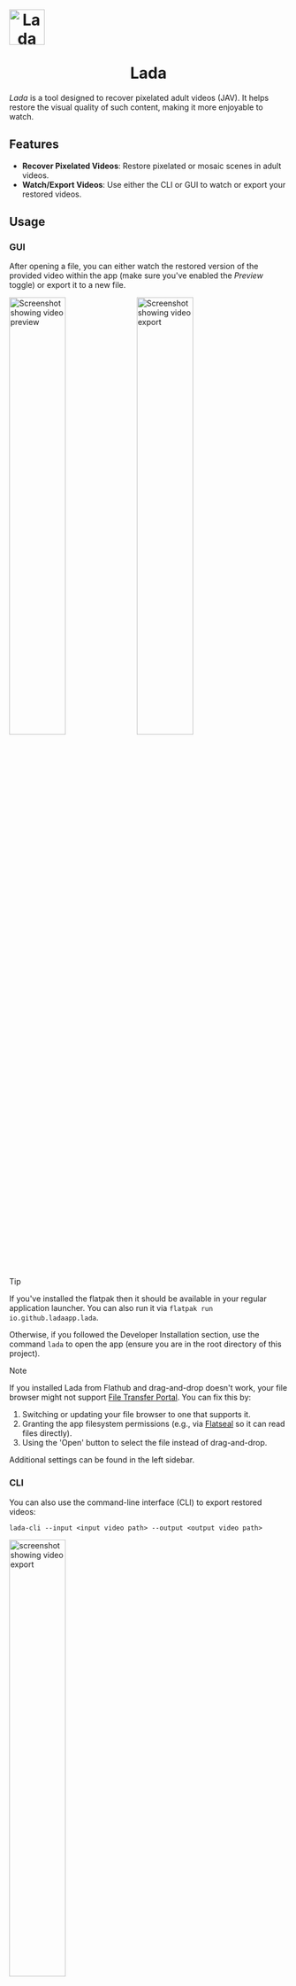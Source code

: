 <h1 align="center">
  <img src="packaging/flatpak/share/icons/hicolor/128x128/apps/io.github.ladaapp.lada.png" alt="Lada Icon" style="display: block; width: 64px; height: 64px;">
  <br>
  Lada
</h1>

*Lada* is a tool designed to recover pixelated adult videos (JAV). It helps restore the visual quality of such content, making it more enjoyable to watch.

## Features

- **Recover Pixelated Videos**: Restore pixelated or mosaic scenes in adult videos.
- **Watch/Export Videos**: Use either the CLI or GUI to watch or export your restored videos.

## Usage

### GUI

After opening a file, you can either watch the restored version of the provided video within the app (make sure you've enabled the *Preview* toggle) or export it to a new file.

<picture>
  <source media="(prefers-color-scheme: dark)" srcset="assets/screenshot_gui_1_dark.png">
  <source media="(prefers-color-scheme: light)" srcset="assets/screenshot_gui_1_light.png">
  <img alt="Screenshot showing video preview" src="assets/screenshot_gui_1_dark.png" width="45%">
</picture>
<picture>
  <source media="(prefers-color-scheme: dark)" srcset="assets/screenshot_gui_2_dark.png">
  <source media="(prefers-color-scheme: light)" srcset="assets/screenshot_gui_2_light.png">
  <img alt="Screenshot showing video export" src="assets/screenshot_gui_2_dark.png" width="45%">
</picture>

> [!TIP]
> If you've installed the flatpak then it should be available in your regular application launcher. You can also run it via `flatpak run io.github.ladaapp.lada`.
> 
> Otherwise, if you followed the Developer Installation section, use the command `lada` to open the app (ensure you are in the root directory of this project).

> [!NOTE]
> If you installed Lada from Flathub and drag-and-drop doesn't work, your file browser might not support [File Transfer Portal](https://flatpak.github.io/xdg-desktop-portal/docs/doc-org.freedesktop.portal.FileTransfer.html).
> You can fix this by:
>  1) Switching or updating your file browser to one that supports it.
>  2) Granting the app filesystem permissions (e.g., via [Flatseal](https://flathub.org/apps/com.github.tchx84.Flatseal) so it can read files directly).
>  3)  Using the 'Open' button to select the file instead of drag-and-drop.

Additional settings can be found in the left sidebar.

### CLI

You can also use the command-line interface (CLI) to export restored videos:

```shell
lada-cli --input <input video path> --output <output video path>
```
<img src="assets/screenshot_cli_1.png" alt="screenshot showing video export" width="45%">

> [!TIP]
> If you've installed the app via Flathub then the command would look like this (instead of *host* permissions you could also use `--file-forwarding` option):
>  ```shell
>  flatpak run --filesystem=host --command=lada-cli io.github.ladaapp.lada --input <input video path> --output <output video path>
>  ```
> Alternatively, set an alias in your shell to simplify the command and match the non-flatpak version:
> ```shell
> alias lada-cli="flatpak run --filesystem=host --command=lada-cli io.github.ladaapp.lada"
>  ```

> [!TIP]
> If you installed via Docker, use:
>  ```shell
> docker run --rm --gpus all --mount type=bind,src=<path to input/output video dir>,dst=/mnt ladaapp/lada:latest --input /mnt/<input video file> --output /mnt/<output video file>
> ```

> [!TIP]
> Lada writes the restored video to a temporary file before combining it with the audio stream from the original file and saving it to the selected destination. The default location is `/tmp`.
> You can change this by setting the `TMPDIR` environment variable. On flatpak, you can pass `--env=TMPDIR=/my/custom/tempdir` or use Flatseal to set it permanently.

For more information about additional options, use the `--help` argument:

## Restoration options

Lada utilizes specialized models for the two main steps of the processing pipeline: Detection and Restoration. You can choose different models for each task.

**Mosaic Restoration Models:**

*   **basicvsrpp-v1.2 (Default)** A general-purpose model trained on diverse video scenes. Delivers mostly good results.
*   **deepmosaics:** Restoration model from the project [DeepMosaics](https://github.com/HypoX64/DeepMosaics). Worse quality than basicvsrpp-v1.2.

> [!NOTE]
> The DeepMosaics model should be worse in most/all scenarios. It’s integrated because the DeepMosaics project is not maintained anymore, and I wanted to provide an easy way to try it out and
compare.

**Mosaic Detection Models:**

*   **v3.1-fast (Default):** Fast and efficient.
*   **v3.1-accurate:**  More accurate than v3.1-fast, but slower. Not always better than v2.
*   **v2:** Slowest of all but often provides better mosaic detection than v3.1-accurate.

You configure the models in the side panel, or when using the CLI by specifying path and type of the model as arguments.

## Status
Don't expect this to work perfectly, some scenes can be pretty good and close to the real thing. Other scenes can be rather meh and show worse artifacts than the original mosaics.

You'll need a Nvidia (CUDA) GPU and some patience to run the app. If your card has at least 4-6GB of VRAM then it should work out of the box.

The CPU is used for encoding the restored video so shouldn't be too slow either (current version does not ship with GPU video encoders). You can adjust encoder options to your needs on the CLI.

The app also needs quite a bit of RAM for buffering to increase throughput. For 1080p content you should be fine with 6-8GB RAM, 4K will need a lot more.

If you want to use watch the restored video in the GUI preview mode in real-time you'll need a pretty beefy machine or you'll see the player pausing until next restored frames are computed.
GUI Preview mode will need less CPU resources as it will not have to encode the video but will use more additional RAM for buffering.

If your GPU is not fast enough to watch the video in real-time you'll have to export it first and watch it later with your favorite media player.

Technically running the app on your CPU is also supported where *supported* is defined as: It will not crash but processing will be so slow you wish you haven't given it a try.

Here are some speed performance numbers using Lada v0.7.0 on my available hardware to give you an idea what to expect (used h264 codec with default settings; RTX 3090 results are limited by CPU encoding and could be faster with other settings):

| Video name | Video description                                                                                    | Video<br>duration / resolution / FPS | Lada<br>runtime / FPS<br>Nvidia RTX 3050<br>(*Laptop GPU*) | Lada<br>runtime / FPS<br>Nvidia RTX 3090<br>(Desktop GPU) |
|------------|------------------------------------------------------------------------------------------------------|--------------------------------------|------------------------------------------------------------|-----------------------------------------------------------|
| vid1       | multiple mosaic regions present on all frames                                                        | 1m30s / 10920x1080 / 30 FPS          | 3m36s / 12 FPS                                             | 1m33s / 30 FPS                                            |
| vid2       | single mosaic region present on all frames                                                           | 3m0s / 1920x1080 / 30 FPS            | 4m11s / 21 FPS                                             | 2m16s / 39 FPS                                            |
| vid3       | half of the video doesn't have any mosaics present,<br>the other half mostly single mosaic per frame | 41m16s / 852x480 / 30 FPS            | 26m30s / 46 FPS                                            | 10m20s / 119 FPS                                          |


It may or may not work on Windows and Mac and other GPUs. You'll have to try to follow Developer Installation below and see how far you get.

Patches / reports welcome if you are able to make it run on other systems or have a suggestion how to improve the documentation.

## Installation
### Using Flatpak
The easiest way to install the app (CLI and GUI) on Linux is via Flathub:

<a href='https://flathub.org/apps/details/io.github.ladaapp.lada'><img width='200' alt='Download from Flathub' src='https://flathub.org/api/badge?svg&locale=en'/></a>

> [!CAUTION]
> The Flatpak version works only with x86_64 CPUs and Nvidia/CUDA GPUs. Ensure your system uses the official NVIDIA drivers, not `nouveau`.
> CPU-only inference is technically possible but refer to the notes in the [Status](#status) section first.

### Using Docker

The app is also available via Docker (CLI only). You can pull it from Docker Hub with the following command:

```shell
docker pull ladaapp/lada:latest
````

This image has the same limitations as the Flatpak version: x86_64 CPU + Nvidia/CUDA GPU. To use your GPU, make sure to install the [Nvidia Container
Toolkit](https://docs.nvidia.com/datacenter/cloud-native/container-toolkit/latest/install-guide.html) first.

### Alternative Installation Methods

If you prefer not to use Flatpak or Docker, have different hardware specifications, or are using a non-Linux system, follow the [Developer Installation](#developer-installation) steps. Contributions
are welcome if someone can package the app for other systems!

## Developer Installation
This section describes how to install the app from source.

> [!NOTE]
> If you're on Windows and don't want to use WSL then follow the [Developer Installation (Windows)](docs/windows_install.md) instructions instead.

### Install CLI

1) Get the source
   ```bash
   git clone https://github.com/ladaapp/lada.git
   cd lada
   ```

2) Install system dependencies with your system package manager or compile/install from source
   * Python >= 3.12
   * FFmpeg >= 4.4

> [!TIP]
> Arch Linux: `sudo pacman -Syu python ffmpeg`
> 
> Ubuntu 25.04: `sudo apt install python3.13 python3.13-venv ffmpeg` 
> 
> Ubuntu 24.04: `sudo apt install python3.12 python3.12-venv ffmpeg`

3) Create a virtual environment to install python dependencies
    ```bash
    python3 -m venv .venv
    source .venv/bin/activate
    ```

4) [Install PyTorch](https://pytorch.org/get-started/locally)

5) Install python dependencies
    ```bash
    python -m pip install -e '.[basicvsrpp]'
    ````

> [!NOTE]
> This will install PyAV (used for video encoding and decoding) v13.1.0 which properly supports libx265 codec.
> You may want to upgrade to latest version v14.4.0 which comes with support for Nvidia GPU-accelerated nvenc (h264,hevc) codecs. This version does not ship with libx265 though.
> If you need both you have to build your own PyAV package for now until upstream releases a new binary that fixes libx265 missing codec.

6) Apply patches
   
   On low-end hardware running mosaic detection model could run into a timeout defined in ultralytics library and the scene would not be restored. The following patch increases this time limit:
    ```bash
    patch -u .venv/lib/python3.1[23]/site-packages/ultralytics/utils/ops.py patches/increase_mms_time_limit.patch
    ```
   
   Disable crash-reporting / telemetry of one of our dependencies (ultralytics):
   ```bash
   patch -u .venv/lib/python3.1[23]/site-packages/ultralytics/utils/__init__.py  patches/remove_ultralytics_telemetry.patch
   ```
   
   Compatibility fix for using mmengine (restoration model dependency) with latest PyTorch:
   ```bash
   patch -u .venv/lib/python3.1[23]/site-packages/mmengine/runner/checkpoint.py  patches/fix_loading_mmengine_weights_on_torch26_and_higher.diff
   ```

7) Download model weights
   
   Download the models from the GitHub Releases page into the `model_weights` directory. The following commands do just that
   ```shell
   wget -P model_weights/ 'https://github.com/ladaapp/lada/releases/download/v0.7.1/lada_mosaic_detection_model_v3.1_accurate.pt'
   wget -P model_weights/ 'https://github.com/ladaapp/lada/releases/download/v0.7.1/lada_mosaic_detection_model_v3.1_fast.pt'
   wget -P model_weights/ 'https://github.com/ladaapp/lada/releases/download/v0.2.0/lada_mosaic_detection_model_v2.pt'
   wget -P model_weights/ 'https://github.com/ladaapp/lada/releases/download/v0.6.0/lada_mosaic_restoration_model_generic_v1.2.pth'
   ```

   If you're interested in running DeepMosaics' restoration model you can also download their pretrained model `clean_youknow_video.pth`
   ```shell
   wget -O model_weights/3rd_party/clean_youknow_video.pth 'https://drive.usercontent.google.com/download?id=1ulct4RhRxQp1v5xwEmUH7xz7AK42Oqlw&export=download&confirm=t'
   ```

Now you should be able to run the CLI by calling `lada-cli`.

### Install GUI

1) Install everything mentioned in [Install CLI](#install-cli)

2) Install system dependencies with your system package manager or compile/install from source
   * Gstreamer >= 1.14
   * PyGObject
   * GTK >= 4.0
   * libadwaita >= 1.6 [there is a workaround mentioned below to make it work with older versions]

> [!TIP]
> Arch Linux: 
> ```bash
> sudo pacman -Syu python-gobject gtk4 libadwaita gstreamer gst-plugins-base gst-plugins-good gst-plugins-bad gst-plugins-ugly gst-plugins-base-libs gst-plugins-bad-libs gst-plugin-gtk4
> ```
>   
> Ubuntu 25.04:
> ```bash
> sudo apt install gcc python3-dev pkg-config libgirepository-2.0-dev libcairo2-dev libadwaita-1-dev gir1.2-gstreamer-1.0
> sudo apt install libgstreamer1.0-dev libgstreamer-plugins-base1.0-dev gstreamer1.0-plugins-good gstreamer1.0-plugins-bad gstreamer1.0-plugins-ugly gstreamer1.0-pulseaudio gstreamer1.0-alsa gstreamer1.0-tools gstreamer1.0-libav gstreamer1.0-gtk4
> ```
> 
> Ubuntu 24.04:
> ```bash
> sudo apt install gcc python3-dev pkg-config libgirepository-2.0-dev libcairo2-dev libadwaita-1-dev gir1.2-gstreamer-1.0
> sudo apt install libgstreamer1.0-dev libgstreamer-plugins-base1.0-dev gstreamer1.0-plugins-good gstreamer1.0-plugins-bad gstreamer1.0-plugins-ugly gstreamer1.0-pulseaudio gstreamer1.0-alsa gstreamer1.0-tools gstreamer1.0-libav
> #
> # The gstreamer plugin gtk4 is not available as a binary package in Ubuntu 24.04 so we have to build it ourselves:
> # get the source code
> git clone https://gitlab.freedesktop.org/gstreamer/gst-plugins-rs.git
> cd gst-plugins-rs
> # install plugin dependencies
> sudo apt  install rustup libssl-dev
> rustup default stable
> cargo install cargo-c
> # now we can build and install the plugin. Note that we're installing to the system directory, you might want to adjust this and use GST_PLUGIN_PATH
> cargo cbuild -p gst-plugin-gtk4 --libdir /usr/lib/x86_64-linux-gnu
> sudo -E cargo cinstall -p gst-plugin-gtk4 --libdir /usr/lib/x86_64-linux-gnu
> # if the following command does not return an error the plugin is correctly installed
> gst-inspect-1.0 gtk4paintablesink
> ```

3) Install python dependencies
    ```bash
    python -m pip install -e '.[gui]'
    ````
> [!TIP]
> Ubuntu 24.04:
> The following is patch is *only* needed on Ubuntu 24.04 as its version of libadwaita is too old. For newer distributions where libadwaita >= 1.6 is available this should not be applied.
> ```bash
> patch -u -p1 -i patches/adw_spinner_to_gtk_spinner.patch
> ```

> [!TIP]
> If you intend to hack on the GUI code install also `gui-dev` extra: `python -m pip install -e '.[gui-dev]'`

Now you should be able to run the GUI by calling `lada`.

## Training and dataset creation
For instructions on training your own models and datasets, refer to [Training and dataset creation](docs/training_and_dataset_creation.md).

## Credits
This project builds upon work done by these fantastic individuals and projects:

* [DeepMosaics](https://github.com/HypoX64/DeepMosaics): Provided code for mosaic creation during dataset creation/training. Also inspired me to start this project.
* [BasicVSR++](https://ckkelvinchan.github.io/projects/BasicVSR++) / [MMagic](https://github.com/open-mmlab/mmagic): Used as the base model for mosaic removal.
* [YOLO/Ultralytics](https://github.com/ultralytics/ultralytics): Used for training mosaic and NSFW detection models.
* [DOVER](https://github.com/VQAssessment/DOVER):  Used to assess video quality of created clips during the dataset creation process to filter out low-quality clips.
* [DNN Watermark / PITA Dataset](https://github.com/tgenlis83/dnn-watermark): Used most of its code for creating a watermark detection dataset used to filter out scenes obstructed by text/watermarks/logos.
* [NudeNet](https://github.com/notAI-tech/NudeNet/): Used as an additional NSFW classifier to filter out false positives by our own NSFW segmentation model
* [Twitter Emoji](https://github.com/twitter/twemoji): Provided eggplant emoji as base for the app icon.
* [Real-ESRGAN](https://github.com/xinntao/Real-ESRGAN): Used their image degradation model design for our mosaic detection model degradation pipeline.
* PyTorch, FFmpeg, GStreamer, GTK and [all other folks building our ecosystem](https://xkcd.com/2347/)
